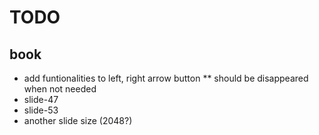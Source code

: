 # TODO
## book
* add funtionalities to left, right arrow button
** should be disappeared when not needed
* slide-47
* slide-53
* another slide size (2048?)